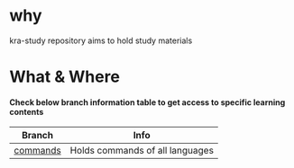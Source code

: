 why
===

kra-study repository aims to hold study materials

What & Where
============

<h4>Check below branch information table to get access to specific learning contents</h4>


<table>
  <thead>
    <tr>
      <th>Branch</th>
      <th>Info</th>
    </tr>
  </thead>
  <tbody>
    <tr>
      <td><a href="https://github.com/KARTH25/kra-study/tree/commands">commands</a></td>
      <td>Holds commands of all languages</td>
    </tr>
  </tbody>
</table>
